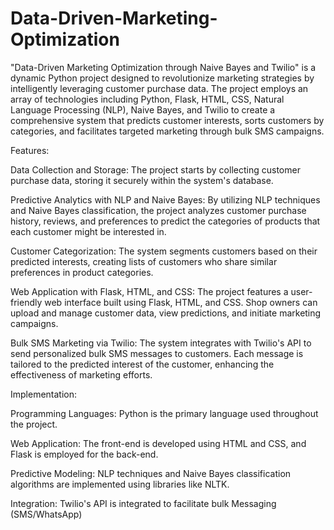 # Data-Driven-Marketing-Optimization

"Data-Driven Marketing Optimization through Naive Bayes and Twilio" is a dynamic Python project designed to revolutionize marketing strategies by intelligently leveraging customer purchase data. The project employs an array of technologies including Python, Flask, HTML, CSS, Natural Language Processing (NLP), Naive Bayes, and Twilio to create a comprehensive system that predicts customer interests, sorts customers by categories, and facilitates targeted marketing through bulk SMS campaigns.

Features:

Data Collection and Storage: The project starts by collecting customer purchase data, storing it securely within the system's database.

Predictive Analytics with NLP and Naive Bayes: By utilizing NLP techniques and Naive Bayes classification, the project analyzes customer purchase history, reviews, and preferences to predict the categories of products that each customer might be interested in.

Customer Categorization: The system segments customers based on their predicted interests, creating lists of customers who share similar preferences in product categories.

Web Application with Flask, HTML, and CSS: The project features a user-friendly web interface built using Flask, HTML, and CSS. Shop owners can upload and manage customer data, view predictions, and initiate marketing campaigns.

Bulk SMS Marketing via Twilio: The system integrates with Twilio's API to send personalized bulk SMS messages to customers. Each message is tailored to the predicted interest of the customer, enhancing the effectiveness of marketing efforts.

Implementation:

Programming Languages: Python is the primary language used throughout the project.

Web Application: The front-end is developed using HTML and CSS, and Flask is employed for the back-end.

Predictive Modeling: NLP techniques and Naive Bayes classification algorithms are implemented using libraries like NLTK.

Integration: Twilio's API is integrated to facilitate bulk Messaging (SMS/WhatsApp)
